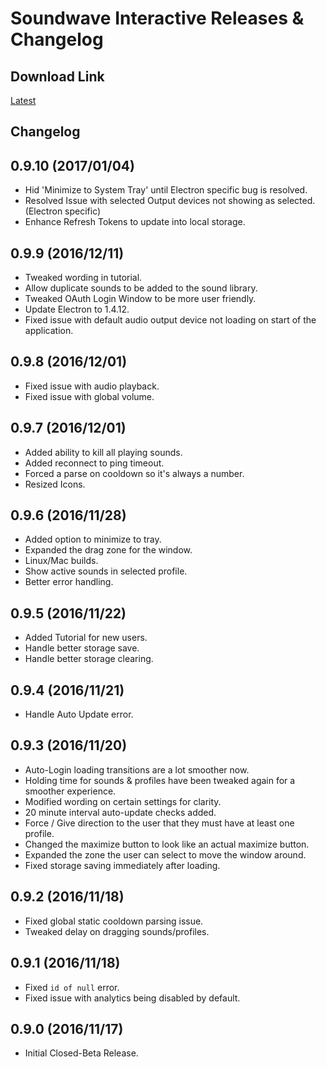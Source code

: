 # Soundwave Interactive Releases & Changelog

## Download Link

[Latest](https://github.com/DeekyJay/SoundwaveInteractive-releases/releases/latest)

## Changelog

## 0.9.10 (2017/01/04)
 - Hid 'Minimize to System Tray' until Electron specific bug is resolved.
 - Resolved Issue with selected Output devices not showing as selected. (Electron specific)
 - Enhance Refresh Tokens to update into local storage.

## 0.9.9 (2016/12/11)
 - Tweaked wording in tutorial.
 - Allow duplicate sounds to be added to the sound library.
 - Tweaked OAuth Login Window to be more user friendly.
 - Update Electron to 1.4.12.
 - Fixed issue with default audio output device not loading on start of the application.
 
## 0.9.8 (2016/12/01)
- Fixed issue with audio playback.
- Fixed issue with global volume.

## 0.9.7 (2016/12/01)
- Added ability to kill all playing sounds.
- Added reconnect to ping timeout.
- Forced a parse on cooldown so it's always a number.
- Resized Icons.

## 0.9.6 (2016/11/28)
 - Added option to minimize to tray.
 - Expanded the drag zone for the window.
 - Linux/Mac builds.
 - Show active sounds in selected profile.
 - Better error handling.
 
## 0.9.5 (2016/11/22)

 - Added Tutorial for new users.
 - Handle better storage save.
 - Handle better storage clearing.

## 0.9.4 (2016/11/21)

 - Handle Auto Update error.

## 0.9.3 (2016/11/20)

 - Auto-Login loading transitions are a lot smoother now.
 - Holding time for sounds & profiles have been tweaked again for a smoother experience.
 - Modified wording on certain settings for clarity.
 - 20 minute interval auto-update checks added.
 - Force / Give direction to the user that they must have at least one profile.
 - Changed the maximize button to look like an actual maximize button.
 - Expanded the zone the user can select to move the window around.
 - Fixed storage saving immediately after loading.
 
## 0.9.2 (2016/11/18)

 - Fixed global static cooldown parsing issue.
 - Tweaked delay on dragging sounds/profiles.

## 0.9.1 (2016/11/18)

 - Fixed `id of null` error.
 - Fixed issue with analytics being disabled by default.

## 0.9.0 (2016/11/17)

 - Initial Closed-Beta Release.
